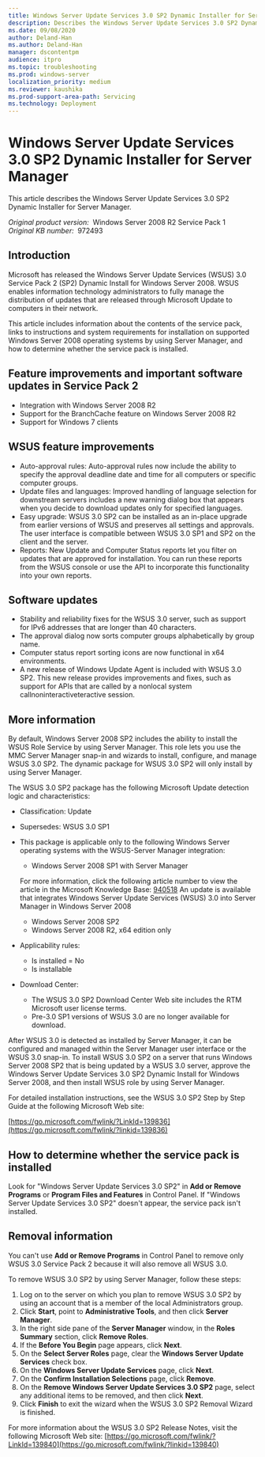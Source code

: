 ```yaml
---
title: Windows Server Update Services 3.0 SP2 Dynamic Installer for Server Manager
description: Describes the Windows Server Update Services 3.0 SP2 Dynamic Installer for Server Manager.
ms.date: 09/08/2020
author: Deland-Han
ms.author: Deland-Han
manager: dscontentpm
audience: itpro
ms.topic: troubleshooting
ms.prod: windows-server
localization_priority: medium
ms.reviewer: kaushika
ms.prod-support-area-path: Servicing
ms.technology: Deployment
---
```

# Windows Server Update Services 3.0 SP2 Dynamic Installer for Server Manager

This article describes the Windows Server Update Services 3.0 SP2 Dynamic Installer for Server Manager.

_Original product version:_ &nbsp;Windows Server 2008 R2 Service Pack 1  
_Original KB number:_ &nbsp;972493

## Introduction

Microsoft has released the Windows Server Update Services (WSUS) 3.0 Service Pack 2 (SP2) Dynamic Install for Windows Server 2008. WSUS enables information technology administrators to fully manage the distribution of updates that are released through Microsoft Update to computers in their network.

This article includes information about the contents of the service pack, links to instructions and system requirements for installation on supported Windows Server 2008 operating systems by using Server Manager, and how to determine whether the service pack is installed.

## Feature improvements and important software updates in Service Pack 2

- Integration with Windows Server 2008 R2
- Support for the BranchCache feature on Windows Server 2008 R2
- Support for Windows 7 clients

## WSUS feature improvements

- Auto-approval rules: Auto-approval rules now include the ability to specify the approval deadline date and time for all computers or specific computer groups.
- Update files and languages: Improved handling of language selection for downstream servers includes a new warning dialog box that appears when you decide to download updates only for specified languages.
- Easy upgrade: WSUS 3.0 SP2 can be installed as an in-place upgrade from earlier versions of WSUS and preserves all settings and approvals. The user interface is compatible between WSUS 3.0 SP1 and SP2 on the client and the server.
- Reports: New Update and Computer Status reports let you filter on updates that are approved for installation. You can run these reports from the WSUS console or use the API to incorporate this functionality into your own reports.

## Software updates

- Stability and reliability fixes for the WSUS 3.0 server, such as support for IPv6 addresses that are longer than 40 characters.
- The approval dialog now sorts computer groups alphabetically by group name.
- Computer status report sorting icons are now functional in x64 environments.
- A new release of Windows Update Agent is included with WSUS 3.0 SP2. This new release provides improvements and fixes, such as support for APIs that are called by a nonlocal system callnoninteractiveteractive session.

## More information

By default, Windows Server 2008 SP2 includes the ability to install the WSUS Role Service by using Server Manager. This role lets you use the MMC Server Manager snap-in and wizards to install, configure, and manage WSUS 3.0 SP2. The dynamic package for WSUS 3.0 SP2 will only install by using Server Manager.

The WSUS 3.0 SP2 package has the following Microsoft Update detection logic and characteristics:

- Classification: Update
- Supersedes: WSUS 3.0 SP1
- This package is applicable only to the following Windows Server operating systems with the WSUS-Server Manager integration:

    - Windows Server 2008 SP1 with Server Manager
    
    For more information, click the following article number to view the article in the Microsoft Knowledge Base: [940518](https://support.microsoft.com/help/940518) An update is available that integrates Windows Server Update Services (WSUS) 3.0 into Server Manager in Windows Server 2008  
    
    - Windows Server 2008 SP2
    - Windows Server 2008 R2, x64 edition only
- Applicability rules:

    - Is installed = No
    - Is installable
- Download Center:

    - The WSUS 3.0 SP2 Download Center Web site includes the RTM Microsoft user license terms.
    - Pre-3.0 SP1 versions of WSUS 3.0 are no longer available for download.

After WSUS 3.0 is detected as installed by Server Manager, it can be configured and managed within the Server Manager user interface or the WSUS 3.0 snap-in. To install WSUS 3.0 SP2 on a server that runs Windows Server 2008 SP2 that is being updated by a WSUS 3.0 server, approve the Windows Server Update Services 3.0 SP2 Dynamic Install for Windows Server 2008, and then install WSUS role by using Server Manager.

For detailed installation instructions, see the WSUS 3.0 SP2 Step by Step Guide at the following Microsoft Web site:

[https://go.microsoft.com/fwlink/?LinkId=139836](https://go.microsoft.com/fwlink/?linkid=139836) 

## How to determine whether the service pack is installed

Look for "Windows Server Update Services 3.0 SP2" in **Add or Remove Programs** or **Program Files and Features** in Control Panel. If "Windows Server Update Services 3.0 SP2" doesn't appear, the service pack isn't installed.

## Removal information

You can't use **Add or Remove Programs** in Control Panel to remove only WSUS 3.0 Service Pack 2 because it will also remove all WSUS 3.0.

To remove WSUS 3.0 SP2 by using Server Manager, follow these steps:

1. Log on to the server on which you plan to remove WSUS 3.0 SP2 by using an account that is a member of the local Administrators group.
2. Click **Start**, point to **Administrative Tools**, and then click **Server Manager**.
3. In the right side pane of the **Server Manager** window, in the **Roles Summary** section, click **Remove Roles**.
4. If the **Before You Begin** page appears, click **Next**.
5. On the **Select Server Roles** page, clear the **Windows Server Update Services** check box.
6. On the **Windows Server Update Services** page, click **Next**.
7. On the **Confirm Installation Selections** page, click **Remove**.
8. On the **Remove Windows Server Update Services 3.0 SP2** page, select any additional items to be removed, and then click **Next**.
9. Click **Finish** to exit the wizard when the WSUS 3.0 SP2 Removal Wizard is finished.

For more information about the WSUS 3.0 SP2 Release Notes, visit the following Microsoft Web site: [https://go.microsoft.com/fwlink/?LinkId=139840](https://go.microsoft.com/fwlink/?linkid=139840)

